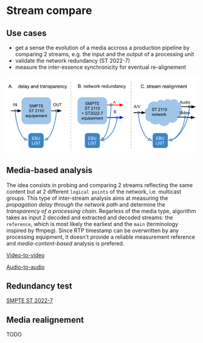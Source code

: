 # Stream compare

## Use cases

* get a sense the evolution of a media accross a production pipeline by comparing 2 streams, e.g. the input and the output of a processing unit
* validate the network redundancy (ST 2022-7)
* measure the inter-essence synchronicity for eventual re-alignement

![comp](./comparision_use_cases.png)

## Media-based analysis

The idea consists in probing and comparing 2 streams reflecting the same content but at 2 different `logical points` of the network, i.e. multicast groups.
This type of inter-stream analysis aims at measuring the *propagation delay through the network path* and determine the *transparency of a processing chain*.
Regarless of the media type, algorithm takes as input 2 decoded and extracted and decoded streams: the `reference`, which is most likely the earliest and the `main` (terminology inspired by ffmpeg).
Since RTP timestamp can be overwritten by any processing equipment, it doesn't provide a reliable measurement reference and *media-content-based* analysis is prefered.

[Video-to-video](./v2v_comparison.md)

[Audio-to-audio](./a2a_comparison.md)

## Redundancy test

[SMPTE ST 2022-7](./ST_2022-7.md)

## Media realignement

TODO
